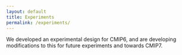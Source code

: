 ```yaml
---
layout: default
title: Experiments
permalink: /experiments/
---
```


We developed an experimental design for CMIP6, and are developing modifications to this for future experiments and towards CMIP7.

